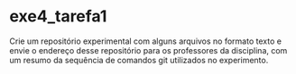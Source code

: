# exe4_tarefa1
Crie um repositório experimental com alguns arquivos no formato texto e envie o endereço desse repositório para os professores da disciplina, com um resumo da sequência de comandos git utilizados no experimento.
